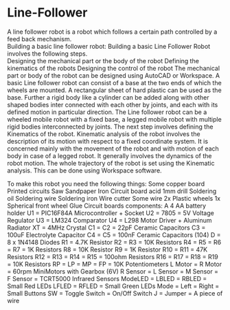 # Line-Follower
A line follower robot is a robot which follows a certain path controlled by a feed back mechanism.  
Building a basic line follower robot: 
Building a basic Line Follower Robot involves the following steps.  
Designing the mechanical part or the body of the robot 
Defining the kinematics of the robots 
Designing the control of the robot
The mechanical part or body of the robot can be designed using AutoCAD or Workspace. A basic Line follower robot can consist of a base at the two ends of which the wheels are mounted. A rectangular sheet of hard plastic can be used as the base. Further a rigid body like a cylinder can be added along with other shaped bodies inter connected with each other by joints, and each with its defined motion in particular direction.  The Line follower robot can be a wheeled mobile robot with a fixed base, a legged mobile robot with multiple rigid bodies interconnected by joints.
The next step involves defining the Kinematics of the robot. Kinematic analysis of the robot involves the description of its motion with respect to a fixed coordinate system. It is concerned mainly with the movement of the robot and with motion of each body in case of a legged robot. It generally involves the dynamics of the robot motion. The whole trajectory of the robot is set using the Kinematic analysis. This can be done using Workspace software.

To make this robot you need the following things:
Some copper board
Printed circuits
Saw
Sandpaper
Iron
Circuit board acid
1mm drill
Soldering oil
Soldering wire
Soldering iron
Wire cutter
Some wire
2x Plastic wheels
1x Spherical front wheel
Glue
Circuit boards components:
A 4 AA battery holder
U1 = PIC16F84A Microcontroller + Socket
U2 = 7805 = 5V Voltage Regulator
U3 = LM324 Comparator
U4 = L298 Motor Driver + Aluminum Radiator
XT = 4MHz Crystal
C1 = C2 = 22pF Ceramic Capacitors
C3 = 100uF Electrolyte Capacitor
C4 = C5 = 100nF Ceramic Capacitors (104)
D = 8 x 1N4148 Diodes
R1 = 4.7K Resistor
R2 = R3 = 10K Resistors
R4 = R5 = R6 = R7 = 1K Resistors
R8 = 10K Resistor
R9 = 1K Resistor
R10 = R11 = 47K Resistors
R12 = R13 = R14 = R15 = 100ohm Resistors
R16 = R17 = R18 = R19 = 10K Resistors
RP = LP = MP = FP = 10K Potentiometers
L Motor = R Motor = 60rpm MiniMotors with Gearbox (6V)
R Sensor = L Sensor = M Sensor = F Sensor = TCRT5000 Infrared Sensors
ModeLED = LBLED = RBLED = Small Red LEDs
LFLED = RFLED = Small Green LEDs
Mode = Left = Right = Small Buttons
SW = Toggle Switch = On/Off Switch
J = Jumper = A piece of wire
